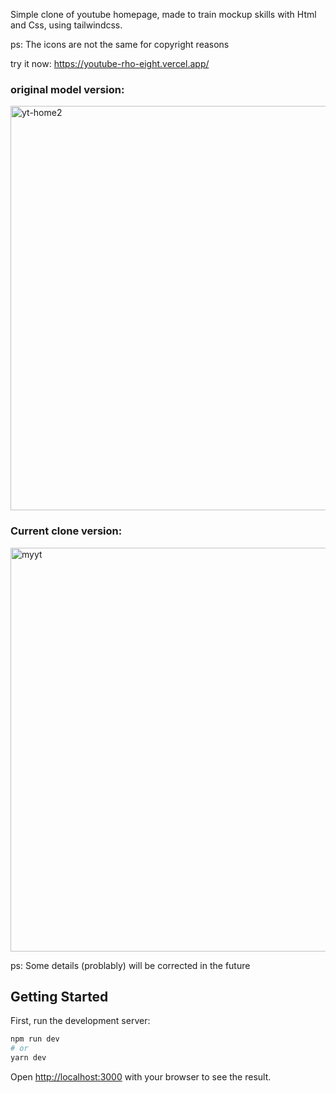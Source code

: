 Simple clone of youtube homepage, made to train mockup skills with Html and Css, using tailwindcss.

ps: The icons are not the same for copyright reasons

try it now: https://youtube-rho-eight.vercel.app/

### original model version:

<img width="647" alt="yt-home2" src="https://user-images.githubusercontent.com/95437147/180066359-6a38c95b-d20a-4a11-90d8-de7259dd0537.PNG">

### Current clone version: 

<img width="646" alt="myyt" src="https://user-images.githubusercontent.com/95437147/180066475-4efc8a6e-6c4b-4918-8beb-a0121004b146.PNG">

ps: Some details (problably) will be corrected in the future

## Getting Started

First, run the development server:

```bash
npm run dev
# or
yarn dev
```

Open [http://localhost:3000](http://localhost:3000) with your browser to see the result.

